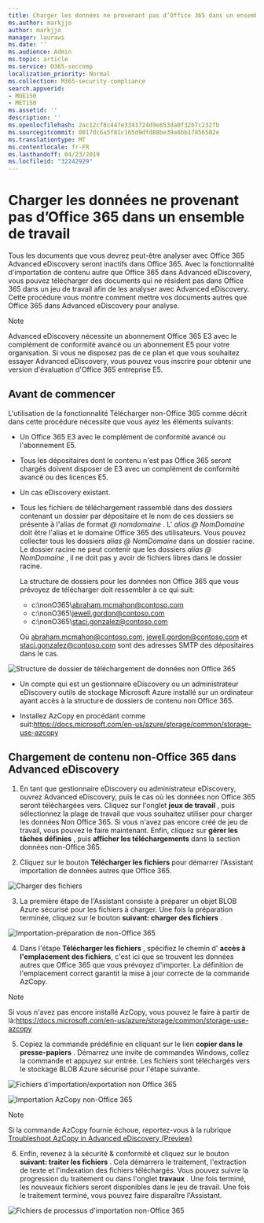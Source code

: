 ```yaml
---
title: Charger les données ne provenant pas d’Office 365 dans un ensemble de travail
ms.author: markjjo
author: markjjo
manager: laurawi
ms.date: ''
ms.audience: Admin
ms.topic: article
ms.service: O365-seccomp
localization_priority: Normal
ms.collection: M365-security-compliance
search.appverid:
- MOE150
- MET150
ms.assetid: ''
description: ''
ms.openlocfilehash: 2ac12cf8c447e3341724d9e853da0f32b7c232fb
ms.sourcegitcommit: 0017dc6a5f81c165d9dfd88be39a6bb17856582e
ms.translationtype: MT
ms.contentlocale: fr-FR
ms.lasthandoff: 04/23/2019
ms.locfileid: "32242929"
---
```

# <a name="load-non-office-365-data-into-a-working-set"></a>Charger les données ne provenant pas d’Office 365 dans un ensemble de travail

Tous les documents que vous devrez peut-être analyser avec Office 365 Advanced eDiscovery seront inactifs dans Office 365. Avec la fonctionnalité d'importation de contenu autre que Office 365 dans Advanced eDiscovery, vous pouvez télécharger des documents qui ne résident pas dans Office 365 dans un jeu de travail afin de les analyser avec Advanced eDiscovery. Cette procédure vous montre comment mettre vos documents autres que Office 365 dans Advanced eDiscovery pour analyse.

>[!Note]
>Advanced eDiscovery nécessite un abonnement Office 365 E3 avec le complément de conformité avancé ou un abonnement E5 pour votre organisation. Si vous ne disposez pas de ce plan et que vous souhaitez essayer Advanced eDiscovery, vous pouvez vous inscrire pour obtenir une version d'évaluation d'Office 365 entreprise E5.

## <a name="before-you-begin"></a>Avant de commencer
L'utilisation de la fonctionnalité Télécharger non-Office 365 comme décrit dans cette procédure nécessite que vous ayez les éléments suivants:

- Un Office 365 E3 avec le complément de conformité avancé ou l'abonnement E5.

- Tous les dépositaires dont le contenu n'est pas Office 365 seront chargés doivent disposer de E3 avec un complément de conformité avancé ou des licences E5.

- Un cas eDiscovery existant.

- Tous les fichiers de téléchargement rassemblé dans des dossiers contenant un dossier par dépositaire et le nom de ces dossiers se présente à l'alias de format *@ nomdomaine* . L' *alias @ NomDomaine* doit être l'alias et le domaine Office 365 des utilisateurs. Vous pouvez collecter tous les dossiers *alias @ NomDomaine* dans un dossier racine. Le dossier racine ne peut contenir que les dossiers *alias @ NomDomaine* , il ne doit pas y avoir de fichiers libres dans le dossier racine.

   La structure de dossiers pour les données non Office 365 que vous prévoyez de télécharger doit ressembler à ce qui suit:

   - c:\nonO365\abraham.mcmahon@contoso.com
   - c:\nonO365\jewell.gordon@contoso.com
   - c:\nonO365\staci.gonzalez@contoso.com

   Où abraham.mcmahon@contoso.com, jewell.gordon@contoso.com et staci.gonzalez@contoso.com sont des adresses SMTP des dépositaires dans le cas.

![Structure de dossier de téléchargement de données non Office 365](../media/3f2dde84-294e-48ea-b44b-7437bd25284c.png)

- Un compte qui est un gestionnaire eDiscovery ou un administrateur eDiscovery outils de stockage Microsoft Azure installé sur un ordinateur ayant accès à la structure de dossiers de contenu non Office 365.

- Installez AzCopy en procédant comme suit:https://docs.microsoft.com/en-us/azure/storage/common/storage-use-azcopy

## <a name="upload-non-office-365-content-into-advanced-ediscovery"></a>Chargement de contenu non-Office 365 dans Advanced eDiscovery

1. En tant que gestionnaire eDiscovery ou administrateur eDiscovery, ouvrez Advanced eDiscovery, puis le cas où les données non Office 365 seront téléchargées vers.  Cliquez sur l'onglet **jeux de travail** , puis sélectionnez la plage de travail que vous souhaitez utiliser pour charger les données Non Office 365.  Si vous n'avez pas encore créé de jeu de travail, vous pouvez le faire maintenant.  Enfin, cliquez sur **gérer les tâches définies** , puis **afficher les téléchargements** dans la section données non-Office 365.

2. Cliquez sur le bouton **Télécharger les fichiers** pour démarrer l'Assistant importation de données autres que Office 365.

![Charger des fichiers](../media/574f4059-4146-4058-9df3-ec97cf28d7c7.png)

3. La première étape de l'Assistant consiste à préparer un objet BLOB Azure sécurisé pour les fichiers à charger.  Une fois la préparation terminée, cliquez sur le bouton **suivant: charger des fichiers** .

![Importation-préparation de non-Office 365](../media/0670a347-a578-454a-9b3d-e70ef47aec57.png)
 
4. Dans l'étape **Télécharger les fichiers** , spécifiez le chemin d' **accès à l'emplacement des fichiers**, c'est ici que se trouvent les données autres que Office 365 que vous prévoyez d'importer.  La définition de l'emplacement correct garantit la mise à jour correcte de la commande AzCopy.

> [!NOTE]
> Si vous n'avez pas encore installé AzCopy, vous pouvez le faire à partir de là:https://docs.microsoft.com/en-us/azure/storage/common/storage-use-azcopy

5. Copiez la commande prédéfinie en cliquant sur le lien **copier dans le presse-papiers** . Démarrez une invite de commandes Windows, collez la commande et appuyez sur entrée.  Les fichiers sont téléchargés vers le stockage BLOB Azure sécurisé pour l'étape suivante.

![Fichiers d'importation/exportation non Office 365](../media/3ea53b5d-7f9b-4dfc-ba63-90a38c14d41a.png)

![Importation AzCopy non-Office 365](../media/504e2dbe-f36f-4f36-9b08-04aea85d8250.png)

> [!NOTE]
> Si la commande AzCopy fournie échoue, reportez-vous à la rubrique [Troubleshoot AzCopy in Advanced eDiscovery (Preview)](troubleshooting-azcopy.md)

6. Enfin, revenez à la sécurité & conformité et cliquez sur le bouton **suivant: traiter les fichiers** .  Cela démarrera le traitement, l'extraction de texte et l'indexation des fichiers téléchargés.  Vous pouvez suivre la progression du traitement ou dans l'onglet **travaux** .  Une fois terminé, les nouveaux fichiers seront disponibles dans le jeu de travail.  Une fois le traitement terminé, vous pouvez faire disparaître l'Assistant.

![Fichiers de processus d'importation non-Office 365](../media/218b1545-416a-4a9f-9b25-3b70e8508f67.png)

